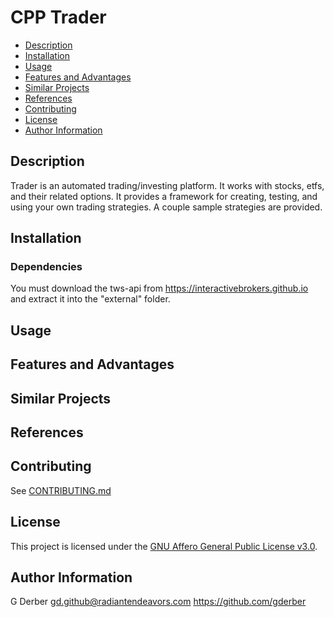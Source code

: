 CPP Trader
============

- [Description](#description)
- [Installation](#installation)
- [Usage](#usage)
- [Features and Advantages](#features-and-advantages)
- [Similar Projects](#similar-projects)
- [References](#references)
- [Contributing](#contributing)
- [License](#license)
- [Author Information](#author-information)


## Description

Trader is an automated trading/investing platform.  It works with stocks, etfs, and their related 
options.  It provides a framework for creating, testing, and using your own trading strategies.  A 
couple sample strategies are provided.


## Installation
### Dependencies

You must download the tws-api from https://interactivebrokers.github.io and extract it into the "external" folder.


## Usage


## Features and Advantages


## Similar Projects


## References


## Contributing
See [CONTRIBUTING.md](../CONTRIBUTING.md)


## License

This project is licensed under the [GNU Affero General Public License v3.0](../LICENSE.md).


## Author Information

G Derber gd.github@radiantendeavors.com https://github.com/gderber
